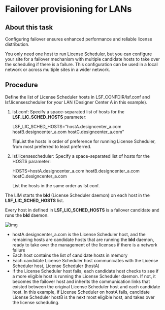 # Failover provisioning for LANs

## About this task

Configuring failover ensures enhanced performance and reliable license distribution.

You only need one host to run License Scheduler, but you can configure your site for a failover mechanism with multiple candidate hosts to take over the scheduling if there is a failure. This configuration can be used in a local network or across multiple sites in a wider network.

## Procedure

Define the list of License Scheduler hosts in LSF_CONFDIR/lsf.conf and lsf.licensescheduler for your LAN (Designer Center A in this example).

1. lsf.conf: Specify a space-separated list of hosts for the **LSF_LIC_SCHED_HOSTS** parameter:

   LSF_LIC_SCHED_HOSTS="hostA.designcenter_a.com hostB.designcenter_a.com hostC.designcenter_a.com"

   **Tip**List the hosts in order of preference for running License Scheduler, from most preferred to least preferred.

2. lsf.licensescheduler: Specify a space-separated list of hosts for the HOSTS parameter:

   HOSTS=hostA.designcenter_a.com hostB.designcenter_a.com hostC.designcenter_a.com

   List the hosts in the same order as lsf.conf.

The LIM starts the **bld** (License Scheduler daemon) on each host in the **LSF_LIC_SCHED_HOSTS** list.

Every host in defined in **LSF_LIC_SCHED_HOSTS** is a failover candidate and runs the **bld** daemon.

![img](https://www.ibm.com/support/knowledgecenter/SSWRJV_10.1.0/license_scheduler/lan_standby.jpg)

- hostA.designcenter_a.com is the License Scheduler host, and the remaining hosts are candidate hosts that are running the **bld** daemon, ready to take over the management of the licenses if there is a network failure
- Each host contains the list of candidate hosts in memory
- Each candidate License Scheduler host communicates with the License Scheduler host, License Scheduler (hostA)
- If the License Scheduler host fails, each candidate host checks to see if a more eligible host is running the License Scheduler daemon. If not, it becomes the failover host and inherits the communication links that existed between the original License Scheduler host and each candidate host. In this example, if License Scheduler on hostA fails, candidate License Scheduler hostB is the next most eligible host, and takes over the license scheduling.